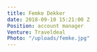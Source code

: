 ```yaml
---
title: Femke Dekker
date: 2018-09-10 15:21:00 Z
Position: account manager
Venture: Traveldeal
Photo: "/uploads/femke.jpg"
---
```


